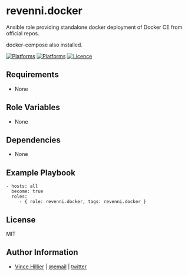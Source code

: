revenni.docker
=========

Ansible role providing standalone docker deployment of Docker CE from official repos.

docker-compose also installed.

[![Platforms](http://img.shields.io/badge/platforms-ubuntu-lightgrey.svg?style=flat)](#)
[![Platforms](http://img.shields.io/badge/platforms-debian-lightgrey.svg?style=flat)](#)
[![Licence](https://img.shields.io/badge/Licence-MIT-blue.svg)](https://tldrlegal.com/license/mit-license)

Requirements
------------

* None

Role Variables
--------------

* None

Dependencies
------------

* None

Example Playbook
----------------

    - hosts: all
      become: true
      roles:
         - { role: revenni.docker, tags: revenni.docker }

License
-------

MIT

Author Information
------------------
* [Vince Hillier](https://revenni.com) | [@email](mailto:vince@revenni.com) | [twitter](https://twitter.com/vincedotca)
